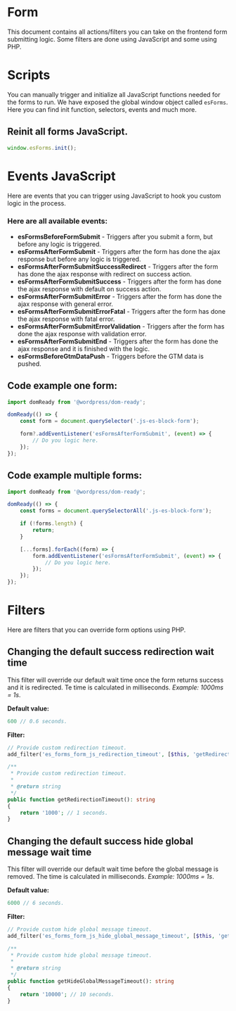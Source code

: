 # Form

This document contains all actions/filters you can take on the frontend form submitting logic. Some filters are done using JavaScript and some using PHP.

# Scripts

You can manually trigger and initialize all JavaScript functions needed for the forms to run. We have exposed the global window object called `esForms`. Here you can find init function, selectors, events and much more.

## Reinit all forms JavaScript.
```js
window.esForms.init();
```

# Events JavaScript

Here are events that you can trigger using JavaScript to hook you custom logic in the process.

### Here are all available events:
* **esFormsBeforeFormSubmit** - Triggers after you submit a form, but before any logic is triggered.
* **esFormsAfterFormSubmit** - Triggers after the form has done the ajax response but before any logic is triggered.
* **esFormsAfterFormSubmitSuccessRedirect** - Triggers after the form has done the ajax response with redirect on success action.
* **esFormsAfterFormSubmitSuccess** - Triggers after the form has done the ajax response with default on success action.
* **esFormsAfterFormSubmitError** - Triggers after the form has done the ajax response with general error.
* **esFormsAfterFormSubmitErrorFatal** - Triggers after the form has done the ajax response with fatal error.
* **esFormsAfterFormSubmitErrorValidation** - Triggers after the form has done the ajax response with validation error.
* **esFormsAfterFormSubmitEnd** - Triggers after the form has done the ajax response and it is finished with the logic.
* **esFormsBeforeGtmDataPush** - Triggers before the GTM data is pushed.

## Code example one form:
```js
import domReady from '@wordpress/dom-ready';

domReady(() => {
	const form = document.querySelector('.js-es-block-form');

	form?.addEventListener('esFormsAfterFormSubmit', (event) => {
		// Do you logic here.
	});
});
```

## Code example multiple forms:
```js
import domReady from '@wordpress/dom-ready';

domReady(() => {
	const forms = document.querySelectorAll('.js-es-block-form');

	if (!forms.length) {
		return;
	}

	[...forms].forEach((form) => {
		form.addEventListener('esFormsAfterFormSubmit', (event) => {
			// Do you logic here.
		});
	});
});
```

# Filters

Here are filters that you can override form options using PHP.

## Changing the default success redirection wait time

This filter will override our default wait time once the form returns success and it is redirected. Te time is calculated in milliseconds. *Example: 1000ms = 1s*.

**Default value:**
```php
600 // 0.6 seconds.
```

**Filter:**
```php
// Provide custom redirection timeout.
add_filter('es_forms_form_js_redirection_timeout', [$this, 'getRedirectionTimeout']);

/**
 * Provide custom redirection timeout.
 *
 * @return string
 */
public function getRedirectionTimeout(): string
{
	return '1000'; // 1 seconds.
}
```

## Changing the default success hide global message wait time

This filter will override our default wait time before the global message is removed. The time is calculated in milliseconds. *Example: 1000ms = 1s*.

**Default value:**
```php
6000 // 6 seconds.
```

**Filter:**
```php
// Provide custom hide global message timeout.
add_filter('es_forms_form_js_hide_global_message_timeout', [$this, 'getHideGlobalMessageTimeout']);

/**
 * Provide custom hide global message timeout.
 *
 * @return string
 */
public function getHideGlobalMessageTimeout(): string
{
	return '10000'; // 10 seconds.
}
```
